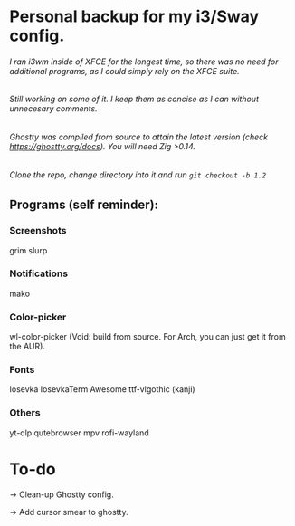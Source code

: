 # Personal backup for my i3/Sway config.

###### I ran i3wm inside of XFCE for the longest time, so there was no need for additional programs, as I could simply rely on the XFCE suite.
###### Still working on some of it. I keep them as concise as I can without unnecesary comments.
###### Ghostty was compiled from source to attain the latest version (check https://ghostty.org/docs). You will need Zig >0.14. 
###### Clone the repo, change directory into it and run `git checkout -b 1.2`
## **Programs (self reminder):**
### Screenshots
grim
slurp
    
### Notifications
mako

### Color-picker
wl-color-picker (Void: build from source. For Arch, you can just get it from the AUR).

### Fonts
Iosevka
IosevkaTerm
Awesome
ttf-vlgothic (kanji)

### Others
yt-dlp
qutebrowser
mpv
rofi-wayland 
    
# To-do
-> Clean-up Ghostty config.

-> Add cursor smear to ghostty.
